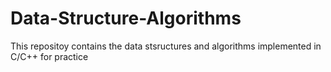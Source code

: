 # Data-Structure-Algorithms
This repositoy contains the data stsructures and algorithms implemented in C/C++ for practice
